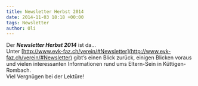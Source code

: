 ```yaml
---
title: Newsletter Herbst 2014
date: 2014-11-03 18:18 +00:00
tags: Newsletter
author: Oli
---
```


Der ***Newsletter Herbst 2014*** ist da...    
Unter [http://www.evk-faz.ch/verein/#Newsletter](http://www.evk-faz.ch/verein/#Newsletter) gibt’s einen Blick zurück, einigen Blicken voraus und vielen interessanten Informationen rund ums Eltern-Sein in Küttigen-Rombach.    
Viel Vergnügen bei der Lektüre!